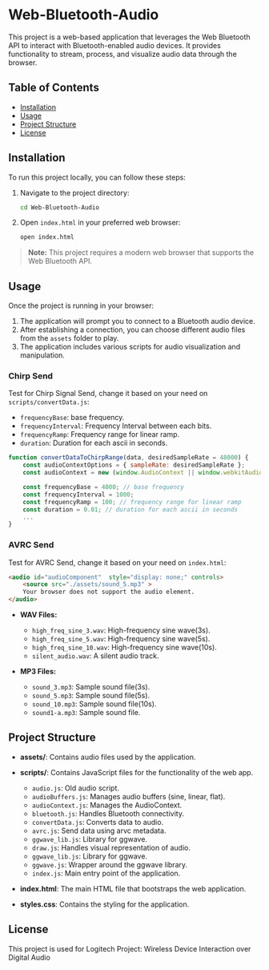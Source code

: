 # Web-Bluetooth-Audio

This project is a web-based application that leverages the Web Bluetooth API to interact with Bluetooth-enabled audio devices. It provides functionality to stream, process, and visualize audio data through the browser.

## Table of Contents

- [Installation](#installation)
- [Usage](#usage)
- [Project Structure](#project-structure)
- [License](#license)

## Installation

To run this project locally, you can follow these steps:

1. Navigate to the project directory:
   ```bash
   cd Web-Bluetooth-Audio
   ```
2. Open `index.html` in your preferred web browser:
   ```bash
   open index.html
   ```

> **Note:** This project requires a modern web browser that supports the Web Bluetooth API.

## Usage

Once the project is running in your browser:

1. The application will prompt you to connect to a Bluetooth audio device.
2. After establishing a connection, you can choose different audio files from the `assets` folder to play.
3. The application includes various scripts for audio visualization and manipulation.

### Chirp Send
Test for Chirp Signal Send, change it based on your need on `scripts/convertData.js`: 
  - `frequencyBase`: base frequency.
  - `frequencyInterval`: Frequency Interval between each bits.
  - `frequencyRamp`: Frequency range for linear ramp.
  - `duration`: Duration for each ascii in seconds.

```js client
function convertDataToChirpRange(data, desiredSampleRate = 48000) {
    const audioContextOptions = { sampleRate: desiredSampleRate };
    const audioContext = new (window.AudioContext || window.webkitAudioContext)(audioContextOptions);

    const frequencyBase = 4000; // base frequency
    const frequencyInterval = 1000; 
    const frequencyRamp = 100; // frequency range for linear ramp
    const duration = 0.01; // duration for each ascii in seconds
    ...
}
```

### AVRC Send
Test for AVRC Send, change it based on your need on `index.html`: 
```html
<audio id="audioComponent"  style="display: none;" controls>
    <source src="./assets/sound_5.mp3" >
    Your browser does not support the audio element.
</audio>
```
- **WAV Files:**
  - `high_freq_sine_3.wav`: High-frequency sine wave(3s).
  - `high_freq_sine_5.wav`: High-frequency sine wave(5s).
  - `high_freq_sine_10.wav`: High-frequency sine wave(10s).
  - `silent_audio.wav`: A silent audio track.

- **MP3 Files:**
  - `sound_3.mp3`: Sample sound file(3s).
  - `sound_5.mp3`: Sample sound file(5s).
  - `sound_10.mp3`: Sample sound file(10s).
  - `sound1-a.mp3`: Sample sound file.

## Project Structure

- **assets/**: Contains audio files used by the application.

- **scripts/**: Contains JavaScript files for the functionality of the web app.
  - `audio.js`: Old audio script.
  - `audioBuffers.js`: Manages audio buffers (sine, linear, flat).
  - `audioContext.js`: Manages the AudioContext.
  - `bluetooth.js`: Handles Bluetooth connectivity.
  - `convertData.js`: Converts data to audio.
  - `avrc.js`: Send data using arvc metadata.
  - `ggwave_lib.js`: Library for ggwave.
  - `draw.js`: Handles visual representation of audio.
  - `ggwave_lib.js`: Library for ggwave.
  - `ggwave.js`: Wrapper around the ggwave library.
  - `index.js`: Main entry point of the application.

- **index.html**: The main HTML file that bootstraps the web application.

- **styles.css**: Contains the styling for the application.

## License

This project is used for Logitech Project: Wireless Device Interaction over Digital Audio

